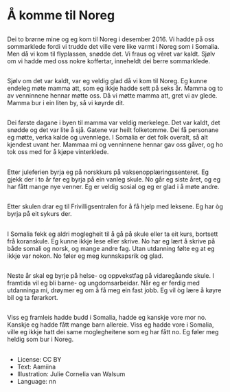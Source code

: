# Å komme til Noreg

##
Dei to brørne mine og eg kom til Noreg i desember 2016. Vi hadde på oss sommarklede fordi vi trudde det ville vere like varmt i Noreg som i Somalia. Men då vi kom til flyplassen, snødde det. Vi fraus og vêret var kaldt. Sjølv om vi hadde med oss nokre koffertar, inneheldt dei berre sommarklede.

##
Sjølv om det var kaldt, var eg veldig glad då vi kom til Noreg. Eg kunne endeleg møte mamma att, som eg ikkje hadde sett på seks år. Mamma og to av venninnene hennar møtte oss. Då vi møtte mamma att, gret vi av glede. Mamma bur i ein liten by, så vi køyrde dit.

##
Dei første dagane i byen til mamma var veldig merkelege. Det var kaldt, det snødde og det var lite å sjå. Gatene var heilt folketomme. Dei få personane eg møtte, verka kalde og uvennlege. I Somalia er det folk overalt, så alt kjendest uvant her. Mammaa mi og venninnene hennar gav oss gåver, og ho tok oss med for å kjøpe vinterklede.

##
Etter juleferien byrja eg på norskkurs på vaksenopplæringssenteret. Eg gjekk der i to år før eg byrja på ein vanleg skule. No går eg siste året, og eg har fått mange nye venner. Eg er veldig sosial og eg er glad i å møte andre.

##
Etter skulen drar eg til Frivilligsentralen for å få hjelp med leksene. Eg har òg byrja på eit sykurs der.

##
I Somalia fekk eg aldri moglegheit til å gå på skule eller ta eit kurs, bortsett frå koranskule. Eg kunne ikkje lese eller skrive. No har eg lært å skrive på både somali og norsk, og mange andre fag. Utan utdanning følte eg at eg ikkje var nokon. No føler eg meg kunnskapsrik og glad.

##
Neste år skal eg byrje på helse- og oppvekstfag på vidaregåande skule. I framtida vil eg bli barne- og ungdomsarbeidar. Når eg er ferdig med utdanninga mi, drøymer eg om å få meg ein fast jobb. Eg vil òg lære å køyre bil og ta førarkort.

##
Viss eg framleis hadde budd i Somalia, hadde eg kanskje vore mor no. Kanskje eg hadde fått mange barn allereie. Viss eg hadde vore i Somalia, ville eg ikkje hatt dei same moglegheitene som eg har fått no. Eg føler meg heldig som bur i Noreg.

##
* License: CC BY
* Text: Aamiina
* Illustration: Julie Cornelia van Walsum
* Language: nn
